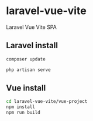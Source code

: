 # laravel-vue-vite
Laravel Vue Vite SPA

## Laravel install
```sh
composer update

php artisan serve
```

## Vue install
```sh
cd laravel-vue-vite/vue-project
npm install
npm run build
```